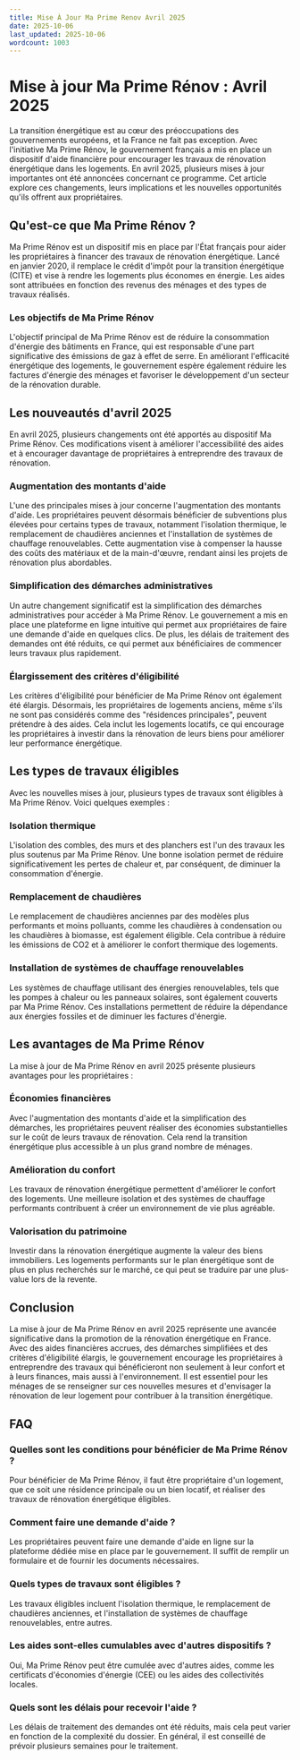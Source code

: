 ```yaml
---
title: Mise À Jour Ma Prime Renov Avril 2025
date: 2025-10-06
last_updated: 2025-10-06
wordcount: 1003
---
```


# Mise à jour Ma Prime Rénov : Avril 2025

La transition énergétique est au cœur des préoccupations des gouvernements européens, et la France ne fait pas exception. Avec l'initiative Ma Prime Rénov, le gouvernement français a mis en place un dispositif d'aide financière pour encourager les travaux de rénovation énergétique dans les logements. En avril 2025, plusieurs mises à jour importantes ont été annoncées concernant ce programme. Cet article explore ces changements, leurs implications et les nouvelles opportunités qu'ils offrent aux propriétaires.

## Qu'est-ce que Ma Prime Rénov ?

Ma Prime Rénov est un dispositif mis en place par l'État français pour aider les propriétaires à financer des travaux de rénovation énergétique. Lancé en janvier 2020, il remplace le crédit d'impôt pour la transition énergétique (CITE) et vise à rendre les logements plus économes en énergie. Les aides sont attribuées en fonction des revenus des ménages et des types de travaux réalisés.

### Les objectifs de Ma Prime Rénov

L'objectif principal de Ma Prime Rénov est de réduire la consommation d'énergie des bâtiments en France, qui est responsable d'une part significative des émissions de gaz à effet de serre. En améliorant l'efficacité énergétique des logements, le gouvernement espère également réduire les factures d'énergie des ménages et favoriser le développement d'un secteur de la rénovation durable.

## Les nouveautés d'avril 2025

En avril 2025, plusieurs changements ont été apportés au dispositif Ma Prime Rénov. Ces modifications visent à améliorer l'accessibilité des aides et à encourager davantage de propriétaires à entreprendre des travaux de rénovation.

### Augmentation des montants d'aide

L'une des principales mises à jour concerne l'augmentation des montants d'aide. Les propriétaires peuvent désormais bénéficier de subventions plus élevées pour certains types de travaux, notamment l'isolation thermique, le remplacement de chaudières anciennes et l'installation de systèmes de chauffage renouvelables. Cette augmentation vise à compenser la hausse des coûts des matériaux et de la main-d'œuvre, rendant ainsi les projets de rénovation plus abordables.

### Simplification des démarches administratives

Un autre changement significatif est la simplification des démarches administratives pour accéder à Ma Prime Rénov. Le gouvernement a mis en place une plateforme en ligne intuitive qui permet aux propriétaires de faire une demande d'aide en quelques clics. De plus, les délais de traitement des demandes ont été réduits, ce qui permet aux bénéficiaires de commencer leurs travaux plus rapidement.

### Élargissement des critères d'éligibilité

Les critères d'éligibilité pour bénéficier de Ma Prime Rénov ont également été élargis. Désormais, les propriétaires de logements anciens, même s'ils ne sont pas considérés comme des "résidences principales", peuvent prétendre à des aides. Cela inclut les logements locatifs, ce qui encourage les propriétaires à investir dans la rénovation de leurs biens pour améliorer leur performance énergétique.

## Les types de travaux éligibles

Avec les nouvelles mises à jour, plusieurs types de travaux sont éligibles à Ma Prime Rénov. Voici quelques exemples :

### Isolation thermique

L'isolation des combles, des murs et des planchers est l'un des travaux les plus soutenus par Ma Prime Rénov. Une bonne isolation permet de réduire significativement les pertes de chaleur et, par conséquent, de diminuer la consommation d'énergie.

### Remplacement de chaudières

Le remplacement de chaudières anciennes par des modèles plus performants et moins polluants, comme les chaudières à condensation ou les chaudières à biomasse, est également éligible. Cela contribue à réduire les émissions de CO2 et à améliorer le confort thermique des logements.

### Installation de systèmes de chauffage renouvelables

Les systèmes de chauffage utilisant des énergies renouvelables, tels que les pompes à chaleur ou les panneaux solaires, sont également couverts par Ma Prime Rénov. Ces installations permettent de réduire la dépendance aux énergies fossiles et de diminuer les factures d'énergie.

## Les avantages de Ma Prime Rénov

La mise à jour de Ma Prime Rénov en avril 2025 présente plusieurs avantages pour les propriétaires :

### Économies financières

Avec l'augmentation des montants d'aide et la simplification des démarches, les propriétaires peuvent réaliser des économies substantielles sur le coût de leurs travaux de rénovation. Cela rend la transition énergétique plus accessible à un plus grand nombre de ménages.

### Amélioration du confort

Les travaux de rénovation énergétique permettent d'améliorer le confort des logements. Une meilleure isolation et des systèmes de chauffage performants contribuent à créer un environnement de vie plus agréable.

### Valorisation du patrimoine

Investir dans la rénovation énergétique augmente la valeur des biens immobiliers. Les logements performants sur le plan énergétique sont de plus en plus recherchés sur le marché, ce qui peut se traduire par une plus-value lors de la revente.

## Conclusion

La mise à jour de Ma Prime Rénov en avril 2025 représente une avancée significative dans la promotion de la rénovation énergétique en France. Avec des aides financières accrues, des démarches simplifiées et des critères d'éligibilité élargis, le gouvernement encourage les propriétaires à entreprendre des travaux qui bénéficieront non seulement à leur confort et à leurs finances, mais aussi à l'environnement. Il est essentiel pour les ménages de se renseigner sur ces nouvelles mesures et d'envisager la rénovation de leur logement pour contribuer à la transition énergétique.

## FAQ

### Quelles sont les conditions pour bénéficier de Ma Prime Rénov ?

Pour bénéficier de Ma Prime Rénov, il faut être propriétaire d'un logement, que ce soit une résidence principale ou un bien locatif, et réaliser des travaux de rénovation énergétique éligibles.

### Comment faire une demande d'aide ?

Les propriétaires peuvent faire une demande d'aide en ligne sur la plateforme dédiée mise en place par le gouvernement. Il suffit de remplir un formulaire et de fournir les documents nécessaires.

### Quels types de travaux sont éligibles ?

Les travaux éligibles incluent l'isolation thermique, le remplacement de chaudières anciennes, et l'installation de systèmes de chauffage renouvelables, entre autres.

### Les aides sont-elles cumulables avec d'autres dispositifs ?

Oui, Ma Prime Rénov peut être cumulée avec d'autres aides, comme les certificats d'économies d'énergie (CEE) ou les aides des collectivités locales.

### Quels sont les délais pour recevoir l'aide ?

Les délais de traitement des demandes ont été réduits, mais cela peut varier en fonction de la complexité du dossier. En général, il est conseillé de prévoir plusieurs semaines pour le traitement.